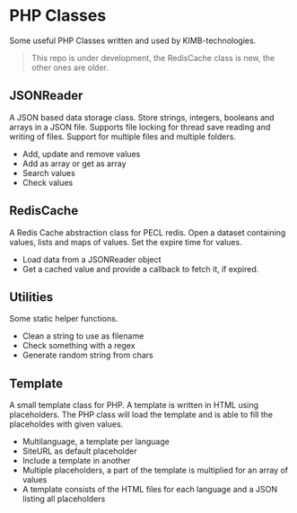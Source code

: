 # PHP Classes

Some useful PHP Classes written and used by KIMB-technologies.

> This repo is under development, the RedisCache class is new, the other ones are older.

## JSONReader
A JSON based data storage class. Store strings, integers, booleans and arrays in a JSON file.
Supports file locking for thread save reading and writing of files. Support for multiple files
and multiple folders. 

- Add, update and remove values
- Add as array or get as array
- Search values
- Check values

## RedisCache
A Redis Cache abstraction class for PECL redis. Open a dataset containing 
values, lists and maps of values. Set the expire time for values.

- Load data from a JSONReader object
- Get a cached value and provide a callback to fetch it, if expired.

## Utilities
Some static helper functions.

- Clean a string to use as filename
- Check something with a regex
- Generate random string from chars

## Template
A small template class for PHP. A template is written in HTML using placeholders.
The PHP class will load the template and is able to fill the placeholdes with given values.

- Multilanguage, a template per language
- SiteURL as default placeholder
- Include a template in another
- Multiple placeholders, a part of the template is multiplied for an array of values
- A template consists of the HTML files for each language and a JSON listing all placeholders


